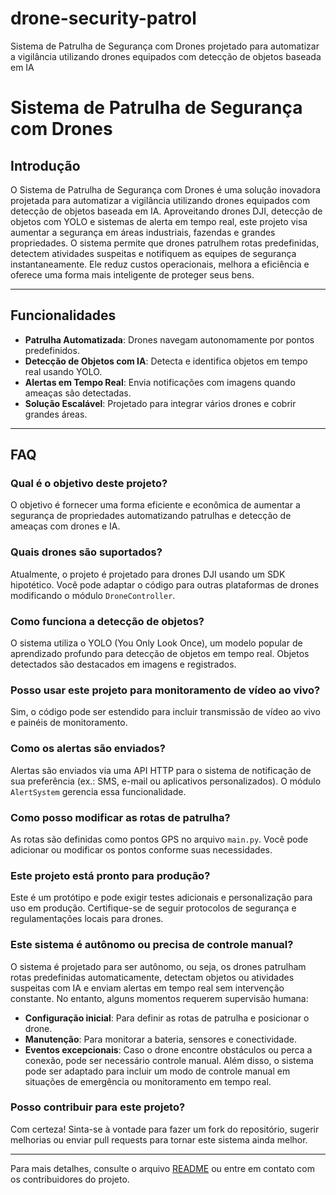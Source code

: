 # drone-security-patrol
Sistema de Patrulha de Segurança com Drones projetado para automatizar a vigilância utilizando drones equipados com detecção de objetos baseada em IA
# Sistema de Patrulha de Segurança com Drones

## Introdução
O Sistema de Patrulha de Segurança com Drones é uma solução inovadora projetada para automatizar a vigilância utilizando drones equipados com detecção de objetos baseada em IA. Aproveitando drones DJI, detecção de objetos com YOLO e sistemas de alerta em tempo real, este projeto visa aumentar a segurança em áreas industriais, fazendas e grandes propriedades. O sistema permite que drones patrulhem rotas predefinidas, detectem atividades suspeitas e notifiquem as equipes de segurança instantaneamente. Ele reduz custos operacionais, melhora a eficiência e oferece uma forma mais inteligente de proteger seus bens.

---

## Funcionalidades
- **Patrulha Automatizada**: Drones navegam autonomamente por pontos predefinidos.
- **Detecção de Objetos com IA**: Detecta e identifica objetos em tempo real usando YOLO.
- **Alertas em Tempo Real**: Envia notificações com imagens quando ameaças são detectadas.
- **Solução Escalável**: Projetado para integrar vários drones e cobrir grandes áreas.

---

## FAQ

### Qual é o objetivo deste projeto?
O objetivo é fornecer uma forma eficiente e econômica de aumentar a segurança de propriedades automatizando patrulhas e detecção de ameaças com drones e IA.

### Quais drones são suportados?
Atualmente, o projeto é projetado para drones DJI usando um SDK hipotético. Você pode adaptar o código para outras plataformas de drones modificando o módulo `DroneController`.

### Como funciona a detecção de objetos?
O sistema utiliza o YOLO (You Only Look Once), um modelo popular de aprendizado profundo para detecção de objetos em tempo real. Objetos detectados são destacados em imagens e registrados.

### Posso usar este projeto para monitoramento de vídeo ao vivo?
Sim, o código pode ser estendido para incluir transmissão de vídeo ao vivo e painéis de monitoramento.

### Como os alertas são enviados?
Alertas são enviados via uma API HTTP para o sistema de notificação de sua preferência (ex.: SMS, e-mail ou aplicativos personalizados). O módulo `AlertSystem` gerencia essa funcionalidade.

### Como posso modificar as rotas de patrulha?
As rotas são definidas como pontos GPS no arquivo `main.py`. Você pode adicionar ou modificar os pontos conforme suas necessidades.

### Este projeto está pronto para produção?
Este é um protótipo e pode exigir testes adicionais e personalização para uso em produção. Certifique-se de seguir protocolos de segurança e regulamentações locais para drones.

### Este sistema é autônomo ou precisa de controle manual?
O sistema é projetado para ser autônomo, ou seja, os drones patrulham rotas predefinidas automaticamente, detectam objetos ou atividades suspeitas com IA e enviam alertas em tempo real sem intervenção constante. No entanto, alguns momentos requerem supervisão humana:
- **Configuração inicial**: Para definir as rotas de patrulha e posicionar o drone.
- **Manutenção**: Para monitorar a bateria, sensores e conectividade.
- **Eventos excepcionais**: Caso o drone encontre obstáculos ou perca a conexão, pode ser necessário controle manual.
Além disso, o sistema pode ser adaptado para incluir um modo de controle manual em situações de emergência ou monitoramento em tempo real.

### Posso contribuir para este projeto?
Com certeza! Sinta-se à vontade para fazer um fork do repositório, sugerir melhorias ou enviar pull requests para tornar este sistema ainda melhor.

---

Para mais detalhes, consulte o arquivo [README](README.md) ou entre em contato com os contribuidores do projeto.
